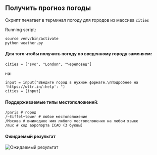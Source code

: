 ## Получить прогноз погоды

Скрипт печатает в терминал погоду для городов из массива `cities`

Running script:

    source venv/bin/activate
    python weather.py

#### Для того чтобы получить погоду по введенному городу заменяем:
    cities = ["svo", "London", "Череповец"]

на:

    input = input("Введите город в нужном формате.\nПодробнее на 'https://wttr.in/:help': ")
    cities = [input]
    
#### Поддерживаемые типы местоположений:
    /paris # город
    /~Eiffel+tower # любое местоположение
    /Москва # юникодное имя любого местоположения на любом языке
    /muc # код аэропорта ICAO (3 буквы)
    
#### Ожидаемый результат
![Ожидаемый результат](https://dvmn.org/filer/canonical/1568003481/268/)